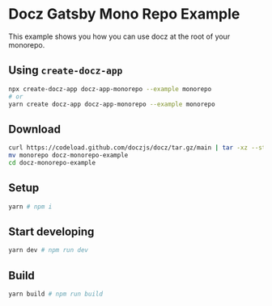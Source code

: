 # Docz Gatsby Mono Repo Example

This example shows you how you can use docz at the root of your monorepo.


## Using `create-docz-app`

```sh
npx create-docz-app docz-app-monorepo --example monorepo
# or
yarn create docz-app docz-app-monorepo --example monorepo
```

## Download

```sh
curl https://codeload.github.com/doczjs/docz/tar.gz/main | tar -xz --strip=2 docz-main/examples/monorepo
mv monorepo docz-monorepo-example
cd docz-monorepo-example
```

## Setup

```sh
yarn # npm i
```

## Start developing

```sh
yarn dev # npm run dev
```

## Build

```sh
yarn build # npm run build
```

